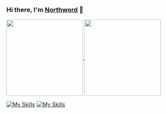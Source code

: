 ### Hi there, I'm [Northword](http://www.northword.cn) 👋

<a href="#">
  <img height=200 align="center" src="https://github-readme-stats.vercel.app/api?username=northword&count_private=true&show_icons=true&icon_color=0366d6" />
</a>
<a href="#">
  <img height=200 align="center" src="https://github-readme-stats.vercel.app/api/top-langs/?username=northword&layout=compact&langs_count=8&card_width=320" />
</a>

[![My Skills](https://skillicons.dev/icons?i=windows,linux,ubuntu,git,github,vscode,pycharm,vim,obsidian,postman,netlify,githubactions,cloudflare,ps,pr)](https://skillicons.dev)
[![My Skills](https://skillicons.dev/icons?i=nodejs,npm,pnpm,js,ts,vue,html,css,vite,vitest,regex,py,md,latex,php,wordpress)](https://skillicons.dev)
